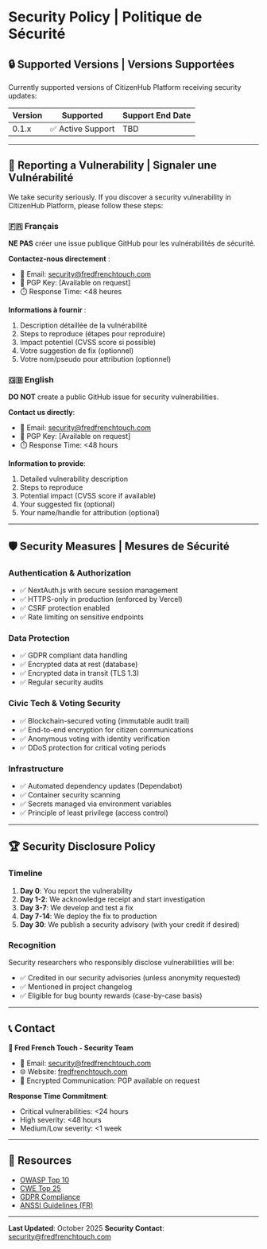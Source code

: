 # Security Policy | Politique de Sécurité

## 🔒 Supported Versions | Versions Supportées

Currently supported versions of CitizenHub Platform receiving security updates:

| Version | Supported          | Support End Date |
| ------- | ------------------ | ---------------- |
| 0.1.x   | ✅ Active Support  | TBD              |

---

## 🐛 Reporting a Vulnerability | Signaler une Vulnérabilité

We take security seriously. If you discover a security vulnerability in CitizenHub Platform, please follow these steps:

### 🇫🇷 Français

**NE PAS** créer une issue publique GitHub pour les vulnérabilités de sécurité.

**Contactez-nous directement** :
- 📧 Email: security@fredfrenchtouch.com
- 🔐 PGP Key: [Available on request]
- ⏱️ Response Time: &lt;48 heures

**Informations à fournir** :
1. Description détaillée de la vulnérabilité
2. Steps to reproduce (étapes pour reproduire)
3. Impact potentiel (CVSS score si possible)
4. Votre suggestion de fix (optionnel)
5. Votre nom/pseudo pour attribution (optionnel)

### 🇬🇧 English

**DO NOT** create a public GitHub issue for security vulnerabilities.

**Contact us directly**:
- 📧 Email: security@fredfrenchtouch.com
- 🔐 PGP Key: [Available on request]
- ⏱️ Response Time: &lt;48 hours

**Information to provide**:
1. Detailed vulnerability description
2. Steps to reproduce
3. Potential impact (CVSS score if available)
4. Your suggested fix (optional)
5. Your name/handle for attribution (optional)

---

## 🛡️ Security Measures | Mesures de Sécurité

### Authentication & Authorization
- ✅ NextAuth.js with secure session management
- ✅ HTTPS-only in production (enforced by Vercel)
- ✅ CSRF protection enabled
- ✅ Rate limiting on sensitive endpoints

### Data Protection
- ✅ GDPR compliant data handling
- ✅ Encrypted data at rest (database)
- ✅ Encrypted data in transit (TLS 1.3)
- ✅ Regular security audits

### Civic Tech & Voting Security
- ✅ Blockchain-secured voting (immutable audit trail)
- ✅ End-to-end encryption for citizen communications
- ✅ Anonymous voting with identity verification
- ✅ DDoS protection for critical voting periods

### Infrastructure
- ✅ Automated dependency updates (Dependabot)
- ✅ Container security scanning
- ✅ Secrets managed via environment variables
- ✅ Principle of least privilege (access control)

---

## 🏆 Security Disclosure Policy

### Timeline

1. **Day 0**: You report the vulnerability
2. **Day 1-2**: We acknowledge receipt and start investigation
3. **Day 3-7**: We develop and test a fix
4. **Day 7-14**: We deploy the fix to production
5. **Day 30**: We publish a security advisory (with your credit if desired)

### Recognition

Security researchers who responsibly disclose vulnerabilities will be:
- ✅ Credited in our security advisories (unless anonymity requested)
- ✅ Mentioned in project changelog
- ✅ Eligible for bug bounty rewards (case-by-case basis)

---

## 📞 Contact

**🏢 Fred French Touch - Security Team**
- 📧 Email: security@fredfrenchtouch.com
- 🌐 Website: [fredfrenchtouch.com](https://fredfrenchtouch.com)
- 🔐 Encrypted Communication: PGP available on request

**Response Time Commitment**:
- Critical vulnerabilities: &lt;24 hours
- High severity: &lt;48 hours
- Medium/Low severity: &lt;1 week

---

## 🔗 Resources

- [OWASP Top 10](https://owasp.org/www-project-top-ten/)
- [CWE Top 25](https://cwe.mitre.org/top25/)
- [GDPR Compliance](https://gdpr.eu/)
- [ANSSI Guidelines (FR)](https://www.ssi.gouv.fr/)

---

**Last Updated**: October 2025
**Security Contact**: security@fredfrenchtouch.com
